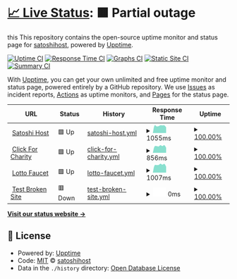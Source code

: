 # [📈 Live Status](https://satoshihost.github.io/uptime): <!--live status--> **🟧 Partial outage**

this This repository contains the open-source uptime monitor and status page for [satoshihost](https://satoshihost.github.io/uptime), powered by [Upptime](https://github.com/upptime/upptime).

[![Uptime CI](https://github.com/satoshihost/uptime/workflows/Uptime%20CI/badge.svg)](https://github.com/satoshihost/uptime/actions?query=workflow%3A%22Uptime+CI%22)
[![Response Time CI](https://github.com/satoshihost/uptime/workflows/Response%20Time%20CI/badge.svg)](https://github.com/satoshihost/uptime/actions?query=workflow%3A%22Response+Time+CI%22)
[![Graphs CI](https://github.com/satoshihost/uptime/workflows/Graphs%20CI/badge.svg)](https://github.com/satoshihost/uptime/actions?query=workflow%3A%22Graphs+CI%22)
[![Static Site CI](https://github.com/satoshihost/uptime/workflows/Static%20Site%20CI/badge.svg)](https://github.com/satoshihost/uptime/actions?query=workflow%3A%22Static+Site+CI%22)
[![Summary CI](https://github.com/satoshihost/uptime/workflows/Summary%20CI/badge.svg)](https://github.com/satoshihost/uptime/actions?query=workflow%3A%22Summary+CI%22)

With [Upptime](https://upptime.js.org), you can get your own unlimited and free uptime monitor and status page, powered entirely by a GitHub repository. We use [Issues](https://github.com/satoshihost/uptime/issues) as incident reports, [Actions](https://github.com/satoshihost/uptime/actions) as uptime monitors, and [Pages](https://satoshihost.github.io/uptime) for the status page.

<!--start: status pages-->
<!-- This summary is generated by Upptime (https://github.com/upptime/upptime) -->
<!-- Do not edit this manually, your changes will be overwritten -->
<!-- prettier-ignore -->
| URL | Status | History | Response Time | Uptime |
| --- | ------ | ------- | ------------- | ------ |
| <img alt="" src="https://favicons.githubusercontent.com/satoshihost.com" height="13"> [Satoshi Host](https://satoshihost.com/) | 🟩 Up | [satoshi-host.yml](https://github.com/satoshihost/uptime/commits/HEAD/history/satoshi-host.yml) | <details><summary><img alt="Response time graph" src="./graphs/satoshi-host/response-time-week.png" height="20"> 1055ms</summary><br><a href="https://satoshihost.github.io/uptime/history/satoshi-host"><img alt="Response time 967" src="https://img.shields.io/endpoint?url=https%3A%2F%2Fraw.githubusercontent.com%2Fsatoshihost%2Fuptime%2FHEAD%2Fapi%2Fsatoshi-host%2Fresponse-time.json"></a><br><a href="https://satoshihost.github.io/uptime/history/satoshi-host"><img alt="24-hour response time 798" src="https://img.shields.io/endpoint?url=https%3A%2F%2Fraw.githubusercontent.com%2Fsatoshihost%2Fuptime%2FHEAD%2Fapi%2Fsatoshi-host%2Fresponse-time-day.json"></a><br><a href="https://satoshihost.github.io/uptime/history/satoshi-host"><img alt="7-day response time 1055" src="https://img.shields.io/endpoint?url=https%3A%2F%2Fraw.githubusercontent.com%2Fsatoshihost%2Fuptime%2FHEAD%2Fapi%2Fsatoshi-host%2Fresponse-time-week.json"></a><br><a href="https://satoshihost.github.io/uptime/history/satoshi-host"><img alt="30-day response time 966" src="https://img.shields.io/endpoint?url=https%3A%2F%2Fraw.githubusercontent.com%2Fsatoshihost%2Fuptime%2FHEAD%2Fapi%2Fsatoshi-host%2Fresponse-time-month.json"></a><br><a href="https://satoshihost.github.io/uptime/history/satoshi-host"><img alt="1-year response time 967" src="https://img.shields.io/endpoint?url=https%3A%2F%2Fraw.githubusercontent.com%2Fsatoshihost%2Fuptime%2FHEAD%2Fapi%2Fsatoshi-host%2Fresponse-time-year.json"></a></details> | <details><summary><a href="https://satoshihost.github.io/uptime/history/satoshi-host">100.00%</a></summary><a href="https://satoshihost.github.io/uptime/history/satoshi-host"><img alt="All-time uptime 100.00%" src="https://img.shields.io/endpoint?url=https%3A%2F%2Fraw.githubusercontent.com%2Fsatoshihost%2Fuptime%2FHEAD%2Fapi%2Fsatoshi-host%2Fuptime.json"></a><br><a href="https://satoshihost.github.io/uptime/history/satoshi-host"><img alt="24-hour uptime 100.00%" src="https://img.shields.io/endpoint?url=https%3A%2F%2Fraw.githubusercontent.com%2Fsatoshihost%2Fuptime%2FHEAD%2Fapi%2Fsatoshi-host%2Fuptime-day.json"></a><br><a href="https://satoshihost.github.io/uptime/history/satoshi-host"><img alt="7-day uptime 100.00%" src="https://img.shields.io/endpoint?url=https%3A%2F%2Fraw.githubusercontent.com%2Fsatoshihost%2Fuptime%2FHEAD%2Fapi%2Fsatoshi-host%2Fuptime-week.json"></a><br><a href="https://satoshihost.github.io/uptime/history/satoshi-host"><img alt="30-day uptime 100.00%" src="https://img.shields.io/endpoint?url=https%3A%2F%2Fraw.githubusercontent.com%2Fsatoshihost%2Fuptime%2FHEAD%2Fapi%2Fsatoshi-host%2Fuptime-month.json"></a><br><a href="https://satoshihost.github.io/uptime/history/satoshi-host"><img alt="1-year uptime 100.00%" src="https://img.shields.io/endpoint?url=https%3A%2F%2Fraw.githubusercontent.com%2Fsatoshihost%2Fuptime%2FHEAD%2Fapi%2Fsatoshi-host%2Fuptime-year.json"></a></details>
| <img alt="" src="https://favicons.githubusercontent.com/clickforcharity.net" height="13"> [Click For Charity](https://clickforcharity.net/) | 🟩 Up | [click-for-charity.yml](https://github.com/satoshihost/uptime/commits/HEAD/history/click-for-charity.yml) | <details><summary><img alt="Response time graph" src="./graphs/click-for-charity/response-time-week.png" height="20"> 856ms</summary><br><a href="https://satoshihost.github.io/uptime/history/click-for-charity"><img alt="Response time 909" src="https://img.shields.io/endpoint?url=https%3A%2F%2Fraw.githubusercontent.com%2Fsatoshihost%2Fuptime%2FHEAD%2Fapi%2Fclick-for-charity%2Fresponse-time.json"></a><br><a href="https://satoshihost.github.io/uptime/history/click-for-charity"><img alt="24-hour response time 622" src="https://img.shields.io/endpoint?url=https%3A%2F%2Fraw.githubusercontent.com%2Fsatoshihost%2Fuptime%2FHEAD%2Fapi%2Fclick-for-charity%2Fresponse-time-day.json"></a><br><a href="https://satoshihost.github.io/uptime/history/click-for-charity"><img alt="7-day response time 856" src="https://img.shields.io/endpoint?url=https%3A%2F%2Fraw.githubusercontent.com%2Fsatoshihost%2Fuptime%2FHEAD%2Fapi%2Fclick-for-charity%2Fresponse-time-week.json"></a><br><a href="https://satoshihost.github.io/uptime/history/click-for-charity"><img alt="30-day response time 787" src="https://img.shields.io/endpoint?url=https%3A%2F%2Fraw.githubusercontent.com%2Fsatoshihost%2Fuptime%2FHEAD%2Fapi%2Fclick-for-charity%2Fresponse-time-month.json"></a><br><a href="https://satoshihost.github.io/uptime/history/click-for-charity"><img alt="1-year response time 909" src="https://img.shields.io/endpoint?url=https%3A%2F%2Fraw.githubusercontent.com%2Fsatoshihost%2Fuptime%2FHEAD%2Fapi%2Fclick-for-charity%2Fresponse-time-year.json"></a></details> | <details><summary><a href="https://satoshihost.github.io/uptime/history/click-for-charity">100.00%</a></summary><a href="https://satoshihost.github.io/uptime/history/click-for-charity"><img alt="All-time uptime 100.00%" src="https://img.shields.io/endpoint?url=https%3A%2F%2Fraw.githubusercontent.com%2Fsatoshihost%2Fuptime%2FHEAD%2Fapi%2Fclick-for-charity%2Fuptime.json"></a><br><a href="https://satoshihost.github.io/uptime/history/click-for-charity"><img alt="24-hour uptime 100.00%" src="https://img.shields.io/endpoint?url=https%3A%2F%2Fraw.githubusercontent.com%2Fsatoshihost%2Fuptime%2FHEAD%2Fapi%2Fclick-for-charity%2Fuptime-day.json"></a><br><a href="https://satoshihost.github.io/uptime/history/click-for-charity"><img alt="7-day uptime 100.00%" src="https://img.shields.io/endpoint?url=https%3A%2F%2Fraw.githubusercontent.com%2Fsatoshihost%2Fuptime%2FHEAD%2Fapi%2Fclick-for-charity%2Fuptime-week.json"></a><br><a href="https://satoshihost.github.io/uptime/history/click-for-charity"><img alt="30-day uptime 100.00%" src="https://img.shields.io/endpoint?url=https%3A%2F%2Fraw.githubusercontent.com%2Fsatoshihost%2Fuptime%2FHEAD%2Fapi%2Fclick-for-charity%2Fuptime-month.json"></a><br><a href="https://satoshihost.github.io/uptime/history/click-for-charity"><img alt="1-year uptime 100.00%" src="https://img.shields.io/endpoint?url=https%3A%2F%2Fraw.githubusercontent.com%2Fsatoshihost%2Fuptime%2FHEAD%2Fapi%2Fclick-for-charity%2Fuptime-year.json"></a></details>
| <img alt="" src="https://favicons.githubusercontent.com/lottofaucet.com" height="13"> [Lotto Faucet](https://lottofaucet.com/) | 🟩 Up | [lotto-faucet.yml](https://github.com/satoshihost/uptime/commits/HEAD/history/lotto-faucet.yml) | <details><summary><img alt="Response time graph" src="./graphs/lotto-faucet/response-time-week.png" height="20"> 1007ms</summary><br><a href="https://satoshihost.github.io/uptime/history/lotto-faucet"><img alt="Response time 908" src="https://img.shields.io/endpoint?url=https%3A%2F%2Fraw.githubusercontent.com%2Fsatoshihost%2Fuptime%2FHEAD%2Fapi%2Flotto-faucet%2Fresponse-time.json"></a><br><a href="https://satoshihost.github.io/uptime/history/lotto-faucet"><img alt="24-hour response time 775" src="https://img.shields.io/endpoint?url=https%3A%2F%2Fraw.githubusercontent.com%2Fsatoshihost%2Fuptime%2FHEAD%2Fapi%2Flotto-faucet%2Fresponse-time-day.json"></a><br><a href="https://satoshihost.github.io/uptime/history/lotto-faucet"><img alt="7-day response time 1007" src="https://img.shields.io/endpoint?url=https%3A%2F%2Fraw.githubusercontent.com%2Fsatoshihost%2Fuptime%2FHEAD%2Fapi%2Flotto-faucet%2Fresponse-time-week.json"></a><br><a href="https://satoshihost.github.io/uptime/history/lotto-faucet"><img alt="30-day response time 928" src="https://img.shields.io/endpoint?url=https%3A%2F%2Fraw.githubusercontent.com%2Fsatoshihost%2Fuptime%2FHEAD%2Fapi%2Flotto-faucet%2Fresponse-time-month.json"></a><br><a href="https://satoshihost.github.io/uptime/history/lotto-faucet"><img alt="1-year response time 908" src="https://img.shields.io/endpoint?url=https%3A%2F%2Fraw.githubusercontent.com%2Fsatoshihost%2Fuptime%2FHEAD%2Fapi%2Flotto-faucet%2Fresponse-time-year.json"></a></details> | <details><summary><a href="https://satoshihost.github.io/uptime/history/lotto-faucet">100.00%</a></summary><a href="https://satoshihost.github.io/uptime/history/lotto-faucet"><img alt="All-time uptime 100.00%" src="https://img.shields.io/endpoint?url=https%3A%2F%2Fraw.githubusercontent.com%2Fsatoshihost%2Fuptime%2FHEAD%2Fapi%2Flotto-faucet%2Fuptime.json"></a><br><a href="https://satoshihost.github.io/uptime/history/lotto-faucet"><img alt="24-hour uptime 100.00%" src="https://img.shields.io/endpoint?url=https%3A%2F%2Fraw.githubusercontent.com%2Fsatoshihost%2Fuptime%2FHEAD%2Fapi%2Flotto-faucet%2Fuptime-day.json"></a><br><a href="https://satoshihost.github.io/uptime/history/lotto-faucet"><img alt="7-day uptime 100.00%" src="https://img.shields.io/endpoint?url=https%3A%2F%2Fraw.githubusercontent.com%2Fsatoshihost%2Fuptime%2FHEAD%2Fapi%2Flotto-faucet%2Fuptime-week.json"></a><br><a href="https://satoshihost.github.io/uptime/history/lotto-faucet"><img alt="30-day uptime 100.00%" src="https://img.shields.io/endpoint?url=https%3A%2F%2Fraw.githubusercontent.com%2Fsatoshihost%2Fuptime%2FHEAD%2Fapi%2Flotto-faucet%2Fuptime-month.json"></a><br><a href="https://satoshihost.github.io/uptime/history/lotto-faucet"><img alt="1-year uptime 100.00%" src="https://img.shields.io/endpoint?url=https%3A%2F%2Fraw.githubusercontent.com%2Fsatoshihost%2Fuptime%2FHEAD%2Fapi%2Flotto-faucet%2Fuptime-year.json"></a></details>
| <img alt="" src="https://favicons.githubusercontent.com/thissitedoesnotexist.koj.co" height="13"> [Test Broken Site](https://thissitedoesnotexist.koj.co) | 🟥 Down | [test-broken-site.yml](https://github.com/satoshihost/uptime/commits/HEAD/history/test-broken-site.yml) | <details><summary><img alt="Response time graph" src="./graphs/test-broken-site/response-time-week.png" height="20"> 0ms</summary><br><a href="https://satoshihost.github.io/uptime/history/test-broken-site"><img alt="Response time 0" src="https://img.shields.io/endpoint?url=https%3A%2F%2Fraw.githubusercontent.com%2Fsatoshihost%2Fuptime%2FHEAD%2Fapi%2Ftest-broken-site%2Fresponse-time.json"></a><br><a href="https://satoshihost.github.io/uptime/history/test-broken-site"><img alt="24-hour response time 0" src="https://img.shields.io/endpoint?url=https%3A%2F%2Fraw.githubusercontent.com%2Fsatoshihost%2Fuptime%2FHEAD%2Fapi%2Ftest-broken-site%2Fresponse-time-day.json"></a><br><a href="https://satoshihost.github.io/uptime/history/test-broken-site"><img alt="7-day response time 0" src="https://img.shields.io/endpoint?url=https%3A%2F%2Fraw.githubusercontent.com%2Fsatoshihost%2Fuptime%2FHEAD%2Fapi%2Ftest-broken-site%2Fresponse-time-week.json"></a><br><a href="https://satoshihost.github.io/uptime/history/test-broken-site"><img alt="30-day response time 0" src="https://img.shields.io/endpoint?url=https%3A%2F%2Fraw.githubusercontent.com%2Fsatoshihost%2Fuptime%2FHEAD%2Fapi%2Ftest-broken-site%2Fresponse-time-month.json"></a><br><a href="https://satoshihost.github.io/uptime/history/test-broken-site"><img alt="1-year response time 0" src="https://img.shields.io/endpoint?url=https%3A%2F%2Fraw.githubusercontent.com%2Fsatoshihost%2Fuptime%2FHEAD%2Fapi%2Ftest-broken-site%2Fresponse-time-year.json"></a></details> | <details><summary><a href="https://satoshihost.github.io/uptime/history/test-broken-site">100.00%</a></summary><a href="https://satoshihost.github.io/uptime/history/test-broken-site"><img alt="All-time uptime 100.00%" src="https://img.shields.io/endpoint?url=https%3A%2F%2Fraw.githubusercontent.com%2Fsatoshihost%2Fuptime%2FHEAD%2Fapi%2Ftest-broken-site%2Fuptime.json"></a><br><a href="https://satoshihost.github.io/uptime/history/test-broken-site"><img alt="24-hour uptime 100.00%" src="https://img.shields.io/endpoint?url=https%3A%2F%2Fraw.githubusercontent.com%2Fsatoshihost%2Fuptime%2FHEAD%2Fapi%2Ftest-broken-site%2Fuptime-day.json"></a><br><a href="https://satoshihost.github.io/uptime/history/test-broken-site"><img alt="7-day uptime 100.00%" src="https://img.shields.io/endpoint?url=https%3A%2F%2Fraw.githubusercontent.com%2Fsatoshihost%2Fuptime%2FHEAD%2Fapi%2Ftest-broken-site%2Fuptime-week.json"></a><br><a href="https://satoshihost.github.io/uptime/history/test-broken-site"><img alt="30-day uptime 100.00%" src="https://img.shields.io/endpoint?url=https%3A%2F%2Fraw.githubusercontent.com%2Fsatoshihost%2Fuptime%2FHEAD%2Fapi%2Ftest-broken-site%2Fuptime-month.json"></a><br><a href="https://satoshihost.github.io/uptime/history/test-broken-site"><img alt="1-year uptime 100.00%" src="https://img.shields.io/endpoint?url=https%3A%2F%2Fraw.githubusercontent.com%2Fsatoshihost%2Fuptime%2FHEAD%2Fapi%2Ftest-broken-site%2Fuptime-year.json"></a></details>

<!--end: status pages-->

[**Visit our status website →**](https://satoshihost.github.io/uptime)

## 📄 License

- Powered by: [Upptime](https://github.com/upptime/upptime)
- Code: [MIT](./LICENSE) © [satoshihost](https://satoshihost.github.io/uptime)
- Data in the `./history` directory: [Open Database License](https://opendatacommons.org/licenses/odbl/1-0/)
